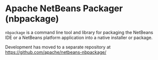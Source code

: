 # Apache NetBeans Packager (nbpackage)

`nbpackage` is a command line tool and library for packaging the NetBeans IDE or
a NetBeans platform application into a native installer or package.

Development has moved to a separate repository at https://github.com/apache/netbeans-nbpackage/

